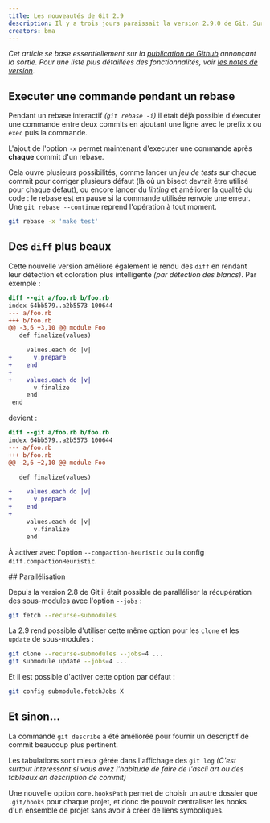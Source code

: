 ```yaml
---
title: Les nouveautés de Git 2.9
description: Il y a trois jours paraissait la version 2.9.0 de Git. Survol rapide des nouveautés.
creators: bma
---
```


_Cet article se base essentiellement sur la [publication de Github](https://github.com/blog/2188-git-2-9-has-been-released) annonçant la sortie. Pour une liste plus détaillées des fonctionnalités, voir [les notes de version](https://raw.githubusercontent.com/git/git/master/Documentation/RelNotes/2.9.0.txt)._

## Executer une commande pendant un rebase

Pendant un rebase interactif _(`git rebase -i`)_ il était déjà possible d'éxecuter une commande entre deux commits en ajoutant une ligne avec le prefix `x` ou `exec` puis la commande.

L'ajout de l'option `-x` permet maintenant d'executer une commande après **chaque** commit d'un rebase.

Cela ouvre plusieurs possibilités, comme lancer un _jeu de tests_ sur chaque commit pour corriger plusieurs défaut (là où un bisect devrait être utilisé pour chaque défaut), ou encore lancer du _linting_ et améliorer la qualité du code : le rebase est en pause si la commande utilisée renvoie une erreur. Une `git rebase --continue` reprend l'opération à tout moment.

```bash
git rebase -x 'make test'
```

## Des `diff` plus beaux

Cette nouvelle version améliore également le rendu des `diff` en rendant leur détection et coloration plus intelligente _(par détection des blancs)_. Par exemple :
```diff
diff --git a/foo.rb b/foo.rb
index 64bb579..a2b5573 100644
--- a/foo.rb
+++ b/foo.rb
@@ -3,6 +3,10 @@ module Foo
   def finalize(values)

     values.each do |v|
+      v.prepare
+    end
+
+    values.each do |v|
       v.finalize
     end
 end
```
devient :
```diff
diff --git a/foo.rb b/foo.rb
index 64bb579..a2b5573 100644
--- a/foo.rb
+++ b/foo.rb
@@ -2,6 +2,10 @@ module Foo

   def finalize(values)

+    values.each do |v|
+      v.prepare
+    end
+
     values.each do |v|
       v.finalize
     end
```
À activer avec l'option `--compaction-heuristic` ou la config `diff.compactionHeuristic`.

## Parallélisation

Depuis la version 2.8 de Git il était possible de paralléliser la récupération des sous-modules avec l'option `--jobs` :
```bash
git fetch --recurse-submodules
```
La 2.9 rend possible d'utiliser cette même option pour les `clone` et les `update` de sous-modules :
```bash
git clone --recurse-submodules --jobs=4 ...
git submodule update --jobs=4 ...
```
Et il est possible d'activer cette option par défaut :
```bash
git config submodule.fetchJobs X
```

## Et sinon...

La commande `git describe` a été améliorée pour fournir un descriptif de commit beaucoup plus pertinent.

Les tabulations sont mieux gérée dans l'affichage des `git log` _(C'est surtout interessant si vous avez l'habitude de faire de l'ascii art ou des tableaux en description de commit)_

Une nouvelle option `core.hooksPath` permet de choisir un autre dossier que `.git/hooks` pour chaque projet, et donc de pouvoir centraliser les hooks d'un ensemble de projet sans avoir à créer de liens symboliques.
